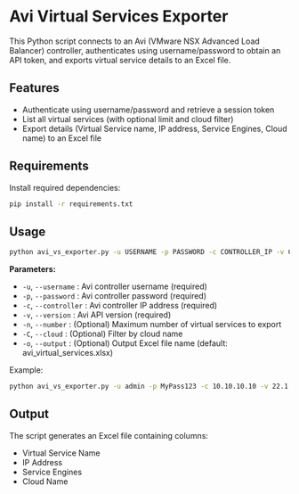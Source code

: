 # Avi Virtual Services Exporter

This Python script connects to an Avi (VMware NSX Advanced Load Balancer) controller,
authenticates using username/password to obtain an API token, and exports virtual
service details to an Excel file.

## Features
- Authenticate using username/password and retrieve a session token
- List all virtual services (with optional limit and cloud filter)
- Export details (Virtual Service name, IP address, Service Engines, Cloud name) to an Excel file

## Requirements
Install required dependencies:
```bash
pip install -r requirements.txt
```

## Usage
```bash
python avi_vs_exporter.py -u USERNAME -p PASSWORD -c CONTROLLER_IP -v CONTROLLER_VERSION [-n LIMIT] [-C CLOUD_NAME] [-o OUTPUT_FILE]
```

**Parameters:**
- `-u`, `--username` : Avi controller username (required)
- `-p`, `--password` : Avi controller password (required)
- `-c`, `--controller` : Avi controller IP address (required)
- `-v`, `--version` : Avi API version (required)
- `-n`, `--number` : (Optional) Maximum number of virtual services to export
- `-C`, `--cloud` : (Optional) Filter by cloud name
- `-o`, `--output` : (Optional) Output Excel file name (default: avi_virtual_services.xlsx)

Example:
```bash
python avi_vs_exporter.py -u admin -p MyPass123 -c 10.10.10.10 -v 22.1.3 -n 50 -C Default-Cloud
```

## Output
The script generates an Excel file containing columns:
- Virtual Service Name
- IP Address
- Service Engines
- Cloud Name
